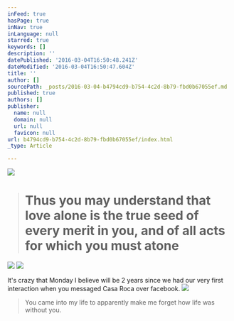 ```yaml
---
inFeed: true
hasPage: true
inNav: true
inLanguage: null
starred: true
keywords: []
description: ''
datePublished: '2016-03-04T16:50:48.241Z'
dateModified: '2016-03-04T16:50:47.604Z'
title: ''
author: []
sourcePath: _posts/2016-03-04-b4794cd9-b754-4c2d-8b79-fbd0b67055ef.md
published: true
authors: []
publisher:
  name: null
  domain: null
  url: null
  favicon: null
url: b4794cd9-b754-4c2d-8b79-fbd0b67055ef/index.html
_type: Article

---
```

![](https://the-grid-user-content.s3-us-west-2.amazonaws.com/ecf1ebda-82a0-4bf7-85bc-83974ce4c718.jpg)

> # Thus you may understand that love alone is the true seed of every merit in you, and of all acts for which you must atone

![](https://the-grid-user-content.s3-us-west-2.amazonaws.com/7219a504-9ead-4a7b-95a7-c2dabf99d4df.jpg)
![](https://the-grid-user-content.s3-us-west-2.amazonaws.com/5ccc3fbe-2764-40b0-b513-32d1908f716c.jpg)

It's crazy that Monday I believe will be 2 years since we had our very first interaction when you messaged Casa Roca over facebook.
![](https://the-grid-user-content.s3-us-west-2.amazonaws.com/2672ab90-0450-4e08-a799-772c4eb3b42d.jpg)

> You came into my life to apparently make me forget how life was without you.